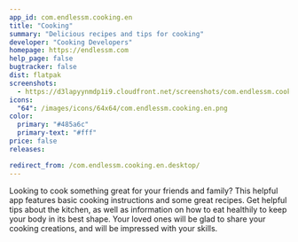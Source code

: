 ```yaml
---
app_id: com.endlessm.cooking.en
title: "Cooking"
summary: "Delicious recipes and tips for cooking"
developer: "Cooking Developers"
homepage: https://endlessm.com
help_page: false
bugtracker: false
dist: flatpak
screenshots:
  - https://d3lapyynmdp1i9.cloudfront.net/screenshots/com.endlessm.cooking.en/C/com.endlessm.cooking.en-screenshot1.jpg
icons:
  "64": /images/icons/64x64/com.endlessm.cooking.en.png
color:
  primary: "#485a6c"
  primary-text: "#fff"
price: false
releases:

redirect_from: /com.endlessm.cooking.en.desktop/
---
```


<p>Looking to cook something great for your friends and family? This helpful app features basic cooking instructions and some great recipes. Get helpful tips about the kitchen, as well as information on how to eat healthily to keep your body in its best shape. Your loved ones will be glad to share your cooking creations, and will be impressed with your skills.</p>